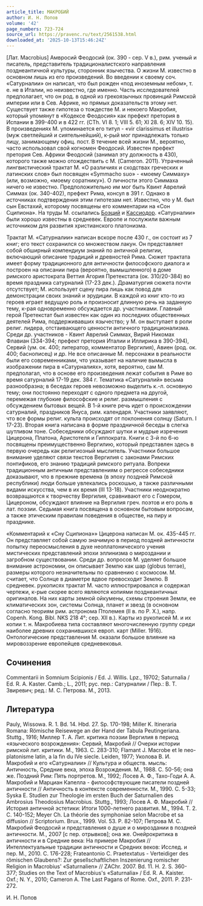 ```yaml
---
article_title: МАКРОБИЙ
author: И. Н. Попов
volume: '42'
page_numbers: 723-724
source_url: https://pravenc.ru/text/2561538.html
downloaded_at: '2025-10-13T15:46:24Z'
---
```


[Лат. Macrobius] Амвросий Феодосий (ок. 390 - сер. V в.), рим. ученый и писатель, представитель традиционалистского направления позднеантичной культуры, сторонник язычества. О жизни М. известно в основном лишь из его произведений. Во введении к своему соч. «Сатурналии» он написал, что был рожден «под иноземным небом», т. е. не в Италии, но неизвестно, где именно. Часть исследователей предполагает, что он род. в одной из грекоязычных провинций Римской империи или в Сев. Африке, но прямых доказательств этому нет. Существует также гипотеза о тождестве М. и некоего Макробия, который упомянут в «Кодексе Феодосия» как префект претория в Испании в 399-400 и в 422 гг. (CTh. VI 8. 1; VIII 5. 61; XI 28. 6; XIV 10. 15). В произведениях М. упоминается его титул - «vir clarissimus et illustris» (муж светлейший и сиятельнейший), к-рый мог принадлежать только лицу, занимающему офиц. пост. В течение всей жизни М., вероятно, часто использовал свой когномен Феодосий. Известен префект претория Сев. Африки Феодосий (занимал эту должность в 430), которого также можно отождествить с М. (Cameron. 2011). Утраченный лингвистический трактат М. «О различиях и сходствах греческих и латинских слов» был посвящен «Symmacho suo» - «моему Симмаху» (или, возможно, «моему соратнику»). О личности этого Симмаха ничего не известно. Предположительно им мог быть Квинт Аврелий Симмах (ок. 340-402), префект Рима, консул в 391 г. Однако в источниках подтверждения этим гипотезам нет. Известно, что у М. был сын Евстахий, которому посвящены его комментарии на «Сон Сципиона». На труды М. ссылались [Боэций](https://pravenc.ru/text/Боэций.html) и [Кассиодор](https://pravenc.ru/text/Кассиодор.html). «Сатурналии» были хорошо известны в средневек. Европе и послужили важным источником для развития христианского платонизма.

Трактат М. «Сатурналии» написан вскоре после 430 г., он состоит из 7 книг; его текст сохранился со множеством лакун. Он представляет собой обширный компендиум знаний по античной религии, включающий описание традиций и древностей Рима. Сюжет трактата имеет форму традиционного для античности философского диалога и построен на описании пира (вероятно, вымышленного) в доме римского аристократа Веттия Агория Претекстата (ок. 310/20-384) во время праздника сатурналий (17-23 дек.). Драматургия сюжета почти отсутствует; М. использует сцену пира лишь как повод для демонстрации своих знаний и эрудиции. В каждой из книг кто-то из героев играет ведущую роль и произносит длинную речь на заданную тему, к-рая одновременно обсуждается др. участниками. Главный герой Претекстат был известен как один из последних общественных деятелей Рима, поддерживавших язычество; у М. он выступает в роли религ. лидера, отстаивающего ценности античного традиционализма. Среди др. участников - Квинт Аврелий Симмах, Вирий Никомах Флавиан (334-394; префект претория Италии и Иллирика в 390-394), Сервий (ум. ок. 400; литератор, комментатор Вергилия), Авиен (род. ок. 400; баснописец) и др. Не все описанные М. персонажи в реальности были его современниками, что указывает на наличие вымысла в изображении пира в «Сатурналиях», хотя, вероятно, сам М. предполагал, что в основе его произведения лежат события в Риме во время сатурналий 17-19 дек. 384 г. Тематика «Сатурналий» весьма разнообразна; в беседах героев невозможно выделить к.-л. основную тему; они постоянно переходят с одного предмета на другой, перемежая глубокие философские и религ. размышления с обсуждением бытовых вещей. В 1-й книге речь идет о происхождении сатурналий, праздников Януса, рим. календаря. Участники заявляют, что все формы религ. культа происходят от поклонения солнцу (Saturn. I 17-23). Вторая книга написана в форме праздничной беседы в слегка шутливом тоне. Собеседники обсуждают шутки и мудрые изречения Цицерона, Платона, Аристотеля и Гиппократа. Книги с 3-й по 6-ю посвящены преимущественно Вергилию, который представлен здесь в первую очередь как религиозный мыслитель. Участники большое внимание уделяют связи текстов Вергилия с законами Римских понтификов, его знанию традиций римского ритуала. Вопреки традиционным античным представлениям о регрессе собеседники доказывают, что в прежние времена (в эпоху поздней Римской республики) люди больше увлекались роскошью, а также различными видами искусства, чем в их время (III 13-18). Участники неоднократно возвращаются к творчеству Вергилия, сравнивают его с Гомером, Цицероном, обсуждают влияние на Вергилия греч. поэтов и его роль в лат. поэзии. Седьмая книга посвящена в основном бытовым вопросам, а также этическим правилам поведения в обществе, на пиру и празднике.

«Комментарий к «Сну Сципиона»» Цицерона написан М. ок. 435-445 гг. Он представляет собой самую значимую в период поздней античности попытку переосмысления в духе неоплатонического учения мистических представлений эпохи эллинизма о мироздании и загробном существовании. Среди др. вопросов М. уделяет большое внимание астрономии, он описывает Землю как шар (globus terrae), размеры которого незначительны по сравнению с космосом. М. считает, что Солнце в диаметре вдвое превосходит Землю. В средневек. рукописях трактат М. часто иллюстрировался и содержал чертежи, к-рые скорее всего являются копиями позднеантичных оригиналов. На них карты земной ойкумены, схемы строения Земли, ее климатических зон, системы Солнца, планет и звезд (в основном согласно теориям рим. астронома Птолемея (II в. по Р. Х.), напр. Copenh. Kong. Bibl. NKS 218 4°; сер. XII в.). Карты из рукописей М. и их копии т. н. Макробиева типа составляют многочисленную группу среди наиболее древних сохранившихся европ. карт (Miller. 1916). Онтологические представления М. оказали большое влияние на мировоззрение европейцев средневековья.

## Сочинения

Commentarii in Somnium Scipionis / Ed. J. Willis. Lpz., 19702; Saturnalia / Ed. R. A. Kaster. Camb.; L., 2011; рус. пер.: Сатурналии / Пер.: В. Т. Звиревич; ред.: М. С. Петрова. М., 2013.

## Литература

Pauly, Wissowa. R. 1. Bd. 14. Hbd. 27. Sp. 170-198; Miller K. Itineraria Romana: Römische Reisewege an der Hand der Tabula Peutingeriana. Stuttg., 1916; Миллер Т. А. Лит. критика поэзии Вергилия в период «языческого возрождения»: Сервий, Макробий // Очерки истории римской лит. критики. М., 1963. C. 283-310; Flamant J. Macrobe et le neo-platonisme latin, a la fin du IVe siecle. Leiden, 1977; Уколова В. И. Макробий и его «Сатурналии» // Культура и обществ. мысль: Античность, Cредние века, эпоха Возрождения. М., 1988. C. 50-56; она же. Поздний Рим: Пять портретов. М., 1992; Лосев А. Ф., Тахо-Годи А. А. Макробий и Марциан Капелла - философствующие писатели поздней античности // Античность в контексте современности. М., 1990. С. 5-33; Syska E. Studien zur Theologie im ersten Buch der Saturnalien des Ambrosius Theodosius Macrobius. Stuttg., 1993; Лосев А. Ф. Макробий // История античной эстетики: Итоги 1000-летнего развития. М., 1994. Т. 2. С. 140-152; Meyer Ch. La théorie des symphoniae selon Macrobe et sa diffusion // Scriptorium. Brux., 1999. Vol. 53. P. 82-107; Петрова М. С. Макробий Феодосий и представления о душе и о мироздании в поздней античности. М., 2007 [c пер. отрывков]; она же. Онейрокритика в античности и в Cредние века: На примере Макробия // Интеллектуальные традиции античности и Средних веков: Исслед. и пер. М., 2010. С. 176-228; Frateantonio C. Praetextatus - Verteidiger des römischen Glaubens?: Zur gesellschaftlichen Inszenierung romischer Religion in Macrobius' «Saturnalien» // ZAChr. 2007. Bd. 11. H. 2. S. 360-377; Studies on the Text of Macrobius's «Saturnalia» / Ed. R. А. Kaister. Oxf.; N. Y., 2010; Cameron A. The Last Pagans of Rome. Oxf., 2011. P. 231-272.

И. Н. Попов
